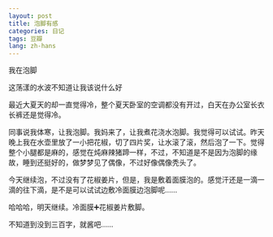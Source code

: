 ```yaml
---
layout: post
title: 泡脚有感
categories: 日记
tags: 豆瓣
lang: zh-hans
---
```

我在泡脚

这荡漾的水波不知道让我该说什么好

最近大夏天的却一直觉得冷，整个夏天卧室的空调都没有开过，白天在办公室长衣长裤还是觉得冷。

同事说我体寒，让我泡脚。我妈来了，让我煮花浇水泡脚。我觉得可以试试。昨天晚上我在水壶里放了一小把花椒，切了四片奖，让水滚了滚，然后泡了一下。觉得整个小腿都是麻的，感觉在炖麻辣猪蹄一样，不过，不知道是不是因为泡脚的缘故，睡到还挺好的，做梦梦见了偶像，不过好像偶像秃头了。

今天继续泡，不过没有了花椒姜片，但是，我是敷着面膜泡的。感觉汗还是一滴一滴的往下滴，是不是可以试试边敷冷面膜边泡脚呢……

哈哈哈，明天继续。冷面膜➕花椒姜片敷脚。

不知道到没到三百字，就酱吧……

